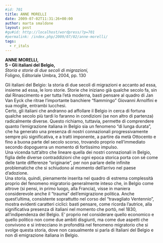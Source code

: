 ```yaml
---
#id: 701
title: ANNE MORELLI
date: 2009-07-02T11:31:26+00:00
author: marta smaldone
layout: post
#gu#id: http://localhost/wordpress/?p=701
#permalink: /index.php/2009/07/02/anne-morelli/
tags:
  - r_itals
---
```

<span class="er"><strong>ANNE MORELLI, </strong><br /> <strong>5 – Gli italiani del Belgio,</strong><br /> <em>Storia e storie di due secoli di migrazioni, </em><br /> Foligno, Editoriale Umbra, 2004, pp. 130</span>

<p class="er">
  Gli italiani del Belgio: la storia di due secoli di migrazioni e accanto ad essa, insieme ad essa, le loro storie. Storie che iniziano già qualche secolo fa, sin dal Rinascimento e per tutta l’età moderna, basti pensare al quadro di Jan Van Eyck che ritrae l’importante banchiere “fiammingo” Giovanni Arnolfini e sua moglie, entrambi lucchesi.<br /> Certo, gli italiani che andranno ad affollare il Belgio in cerca di fortuna qualche secolo più tardi lo faranno in condizioni (se non altro di partenza) radicalmente diverse. Questo richiamo, tuttavia, permette di comprendere quanto l’emigrazione italiana in Belgio sia un fenomeno “di lunga durata”, che ha generato una presenza di nostri connazionali progressivamente sempre più significativa, e a tratti imponente, a partire da metà Ottocento e fino a buona parte del secolo scorso, trovando proprio nell’immediato secondo dopoguerra un momento di fortissimo impulso.<br /> Una vicenda tutt’altro che lineare quella dei nostri connazionali in Belgio, figlia delle diverse contraddizioni che ogni epoca storica porta con sé come delle tante differenze “originarie”, per non parlare delle infinite problematiche che si schiudono al momento dell’arrivo nel paese d’adozione.<br /> Una storia, quindi, pienamente inserita nel quadro di estrema complessità proprio del fenomeno migratorio generalmente inteso che, in Belgio come altrove (si pensi, in primo luogo, alla Francia), visse in maniera considerevole anche il “trauma” dell’emigrazione politica. Anche quest’ultima, consistente soprattutto nel corso del “travagliato Ventennio”, mostra evidenti caratteri ciclici: basti pensare, come ricorda l’autrice, alla significativa presenza di italiani nel momento che portò, nel 1830, all’indipendenza del Belgio. E’ proprio nel considerare quello economico e quello politico non come due ambiti disgiunti, ma come due aspetti che convivono e si intrecciano in profondità nel fenomeno migratorio che si svolge questa storia, dove non casualmente si parla di Italiani del Belgio e non di emigrazione italiana in Belgio.
</p>